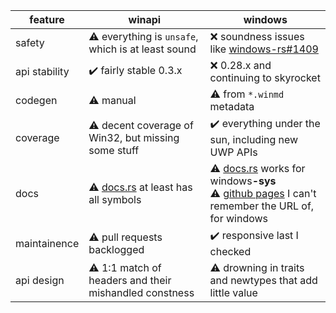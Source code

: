 | feature       | winapi                                                             | windows |
| ------------- | ------------------------------------------------------------------ | ------- |
| safety        | ⚠️ everything is `unsafe`, which is at least sound                | ❌ soundness issues like [windows-rs#1409](https://github.com/microsoft/windows-rs/issues/1409) |
| api stability | ✔️ fairly stable 0.3.x                                            | ❌ 0.28.x and continuing to skyrocket
| codegen       | ⚠️ manual                                                         | ⚠️ from `*.winmd` metadata |
| coverage      | ⚠️ decent coverage of Win32, but missing some stuff               | ✔️ everything under the sun, including new UWP APIs
| docs          | ⚠️ [docs.rs](https://docs.rs/winapi/) at least has all symbols    | ⚠️ [docs.rs](https://docs.rs/windows-sys/) works for windows<strong>-sys</strong><br>⚠️ [github pages](https://microsoft.github.io/windows-docs-rs/doc/windows/) I can't remember the URL of, for windows
| maintainence  | ⚠️ pull requests backlogged                                       | ✔️ responsive last I checked |
| api design    | ⚠️ 1:1 match of headers and their mishandled constness            | ⚠️ drowning in traits and newtypes that add little value
